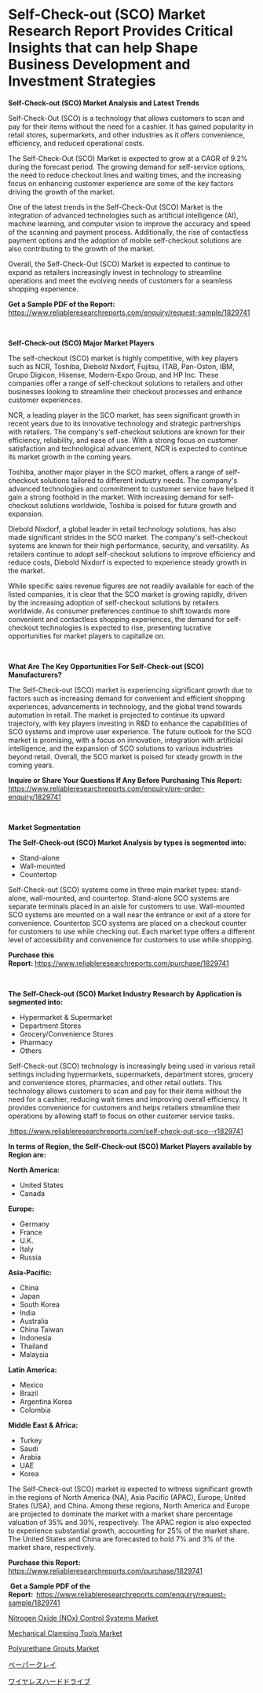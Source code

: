 <p><h1>Self-Check-out (SCO) Market Research Report Provides Critical Insights that can help Shape Business Development and Investment Strategies</h1></p><p><strong>Self-Check-out (SCO) Market Analysis and Latest Trends</strong></p>
<p><p>Self-Check-Out (SCO) is a technology that allows customers to scan and pay for their items without the need for a cashier. It has gained popularity in retail stores, supermarkets, and other industries as it offers convenience, efficiency, and reduced operational costs.</p><p>The Self-Check-Out (SCO) Market is expected to grow at a CAGR of 9.2% during the forecast period. The growing demand for self-service options, the need to reduce checkout lines and waiting times, and the increasing focus on enhancing customer experience are some of the key factors driving the growth of the market.</p><p>One of the latest trends in the Self-Check-Out (SCO) Market is the integration of advanced technologies such as artificial intelligence (AI), machine learning, and computer vision to improve the accuracy and speed of the scanning and payment process. Additionally, the rise of contactless payment options and the adoption of mobile self-checkout solutions are also contributing to the growth of the market.</p><p>Overall, the Self-Check-Out (SCO) Market is expected to continue to expand as retailers increasingly invest in technology to streamline operations and meet the evolving needs of customers for a seamless shopping experience.</p></p>
<p><strong>Get a Sample PDF of the Report:&nbsp;</strong> <a href="https://www.reliableresearchreports.com/enquiry/request-sample/1829741">https://www.reliableresearchreports.com/enquiry/request-sample/1829741</a></p>
<p>&nbsp;</p>
<p><strong>Self-Check-out (SCO) Major Market Players</strong></p>
<p><p>The self-checkout (SCO) market is highly competitive, with key players such as NCR, Toshiba, Diebold Nixdorf, Fujitsu, ITAB, Pan-Oston, IBM, Grupo Digicon, Hisense, Modern-Expo Group, and HP Inc. These companies offer a range of self-checkout solutions to retailers and other businesses looking to streamline their checkout processes and enhance customer experiences.</p><p>NCR, a leading player in the SCO market, has seen significant growth in recent years due to its innovative technology and strategic partnerships with retailers. The company's self-checkout solutions are known for their efficiency, reliability, and ease of use. With a strong focus on customer satisfaction and technological advancement, NCR is expected to continue its market growth in the coming years.</p><p>Toshiba, another major player in the SCO market, offers a range of self-checkout solutions tailored to different industry needs. The company's advanced technologies and commitment to customer service have helped it gain a strong foothold in the market. With increasing demand for self-checkout solutions worldwide, Toshiba is poised for future growth and expansion.</p><p>Diebold Nixdorf, a global leader in retail technology solutions, has also made significant strides in the SCO market. The company's self-checkout systems are known for their high performance, security, and versatility. As retailers continue to adopt self-checkout solutions to improve efficiency and reduce costs, Diebold Nixdorf is expected to experience steady growth in the market.</p><p>While specific sales revenue figures are not readily available for each of the listed companies, it is clear that the SCO market is growing rapidly, driven by the increasing adoption of self-checkout solutions by retailers worldwide. As consumer preferences continue to shift towards more convenient and contactless shopping experiences, the demand for self-checkout technologies is expected to rise, presenting lucrative opportunities for market players to capitalize on.</p></p>
<p>&nbsp;</p>
<p><strong>What Are The Key Opportunities For Self-Check-out (SCO) Manufacturers?</strong></p>
<p><p>The Self-Check-out (SCO) market is experiencing significant growth due to factors such as increasing demand for convenient and efficient shopping experiences, advancements in technology, and the global trend towards automation in retail. The market is projected to continue its upward trajectory, with key players investing in R&D to enhance the capabilities of SCO systems and improve user experience. The future outlook for the SCO market is promising, with a focus on innovation, integration with artificial intelligence, and the expansion of SCO solutions to various industries beyond retail. Overall, the SCO market is poised for steady growth in the coming years.</p></p>
<p><strong>Inquire or Share Your Questions If Any Before Purchasing This Report:</strong> <a href="https://www.reliableresearchreports.com/enquiry/pre-order-enquiry/1829741">https://www.reliableresearchreports.com/enquiry/pre-order-enquiry/1829741</a></p>
<p>&nbsp;</p>
<p><strong>Market Segmentation</strong></p>
<p><strong>The Self-Check-out (SCO) Market Analysis by types is segmented into:</strong></p>
<p><ul><li>Stand-alone</li><li>Wall-mounted</li><li>Countertop</li></ul></p>
<p><p>Self-Check-out (SCO) systems come in three main market types: stand-alone, wall-mounted, and countertop. Stand-alone SCO systems are separate terminals placed in an aisle for customers to use. Wall-mounted SCO systems are mounted on a wall near the entrance or exit of a store for convenience. Countertop SCO systems are placed on a checkout counter for customers to use while checking out. Each market type offers a different level of accessibility and convenience for customers to use while shopping.</p></p>
<p><strong>Purchase this Report:&nbsp;</strong><a href="https://www.reliableresearchreports.com/purchase/1829741">https://www.reliableresearchreports.com/purchase/1829741</a></p>
<p>&nbsp;</p>
<p><strong>The Self-Check-out (SCO) Market Industry Research by Application is segmented into:</strong></p>
<p><ul><li>Hypermarket & Supermarket</li><li>Department Stores</li><li>Grocery/Convenience Stores</li><li>Pharmacy</li><li>Others</li></ul></p>
<p><p>Self-Check-out (SCO) technology is increasingly being used in various retail settings including hypermarkets, supermarkets, department stores, grocery and convenience stores, pharmacies, and other retail outlets. This technology allows customers to scan and pay for their items without the need for a cashier, reducing wait times and improving overall efficiency. It provides convenience for customers and helps retailers streamline their operations by allowing staff to focus on other customer service tasks.</p></p>
<p><a href="https://www.reliableresearchreports.com/self-check-out-sco--r1829741">&nbsp;https://www.reliableresearchreports.com/self-check-out-sco--r1829741</a></p>
<p><strong>In terms of Region, the Self-Check-out (SCO) Market Players available by Region are:</strong></p>
<p>
    <p> <strong> North America: </strong>
        <ul>
            <li>United States</li>
            <li>Canada</li>
        </ul>
        </p> 
    <p> <strong> Europe: </strong>
        <ul>
            <li>Germany</li>
            <li>France</li>
            <li>U.K.</li>
            <li>Italy</li>
            <li>Russia</li>
        </ul>
        </p> 
    <p> <strong> Asia-Pacific: </strong>
        <ul>
            <li>China</li>
            <li>Japan</li>
            <li>South Korea</li>
            <li>India</li>
            <li>Australia</li>
            <li>China Taiwan</li>
            <li>Indonesia</li>
            <li>Thailand</li>
            <li>Malaysia</li>
        </ul>
        </p> 
    <p> <strong> Latin America: </strong>
        <ul>
            <li>Mexico</li>
            <li>Brazil</li>
            <li>Argentina Korea</li>
            <li>Colombia</li>
        </ul>
        </p> 
    <p> <strong> Middle East & Africa: </strong>
        <ul>
            <li>Turkey</li>
            <li>Saudi</li>
            <li>Arabia</li>
            <li>UAE</li>
            <li>Korea</li>
        </ul>
    </p>
    </p>
<p><p>The Self-Check-out (SCO) market is expected to witness significant growth in the regions of North America (NA), Asia Pacific (APAC), Europe, United States (USA), and China. Among these regions, North America and Europe are projected to dominate the market with a market share percentage valuation of 35% and 30%, respectively. The APAC region is also expected to experience substantial growth, accounting for 25% of the market share. The United States and China are forecasted to hold 7% and 3% of the market share, respectively.</p></p>
<p><strong>Purchase this Report: </strong><a href="https://www.reliableresearchreports.com/purchase/1829741">https://www.reliableresearchreports.com/purchase/1829741</a></p>
<p>&nbsp;<strong>Get a Sample PDF of the Report:&nbsp;&nbsp;</strong><a href="https://www.reliableresearchreports.com/enquiry/request-sample/1829741">https://www.reliableresearchreports.com/enquiry/request-sample/1829741</a></p>
<p><strong></strong></p>
<p><p><a href="https://github.com/moyahfrancoestellec51j635wcx/Market-Research-Report-List-2/blob/main/nitrogen-oxide-nox-control-systems-market.md">Nitrogen Oxide (NOx) Control Systems Market</a></p><p><a href="https://github.com/suaretopek9/Market-Research-Report-List-2/blob/main/mechanical-clamping-tools-market.md">Mechanical Clamping Tools Market</a></p><p><a href="https://issuu.com/reportprime-2/docs/polyurethane-grouts-market-size-2030.pptx">Polyurethane Grouts Market</a></p><p><a href="https://github.com/dadanedu33/Market-Research-Report-List-1/blob/main/589443542110.md">ペーパークレイ</a></p><p><a href="https://github.com/zoetazuur/Market-Research-Report-List-1/blob/main/383817542111.md">ワイヤレスハードドライブ</a></p></p>